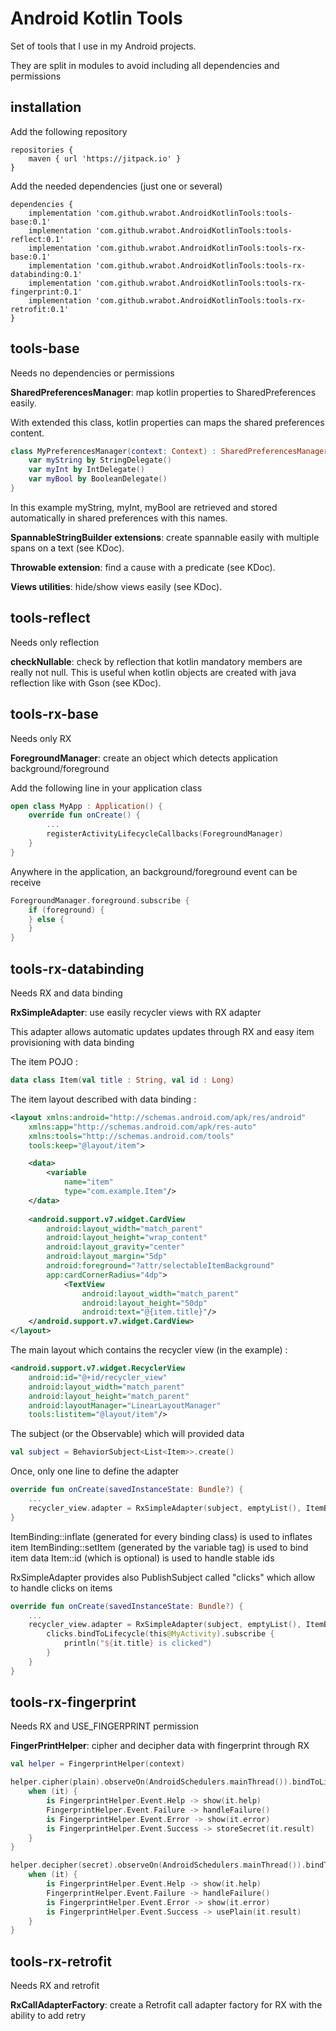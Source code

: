 # Android Kotlin Tools

Set of tools that I use in my Android projects.

They are split in modules to avoid including all dependencies and permissions

## installation

Add the following repository

    repositories {
        maven { url 'https://jitpack.io' }
    }
    
Add the needed dependencies (just one or several)

    dependencies {
        implementation 'com.github.wrabot.AndroidKotlinTools:tools-base:0.1'
        implementation 'com.github.wrabot.AndroidKotlinTools:tools-reflect:0.1'
        implementation 'com.github.wrabot.AndroidKotlinTools:tools-rx-base:0.1'
        implementation 'com.github.wrabot.AndroidKotlinTools:tools-rx-databinding:0.1'
        implementation 'com.github.wrabot.AndroidKotlinTools:tools-rx-fingerprint:0.1'
        implementation 'com.github.wrabot.AndroidKotlinTools:tools-rx-retrofit:0.1'
    }
    
## tools-base
Needs no dependencies or permissions

**SharedPreferencesManager**: map kotlin properties to SharedPreferences easily.

With extended this class, kotlin properties can maps the shared preferences content.
```kotlin
class MyPreferencesManager(context: Context) : SharedPreferencesManager(context.getSharedPreferences("SharedPrefs", Context.MODE_PRIVATE)) {
    var myString by StringDelegate()
    var myInt by IntDelegate()
    var myBool by BooleanDelegate()
}
```

In this example myString, myInt, myBool are retrieved and stored automatically in shared preferences with this names.

**SpannableStringBuilder extensions**: create spannable easily with multiple spans on a text (see KDoc).

**Throwable extension**: find a cause with a predicate (see KDoc).

**Views utilities**: hide/show views easily (see KDoc).

## tools-reflect
Needs only reflection

**checkNullable**: check by reflection that kotlin mandatory members are really not null.
This is useful when kotlin objects are created with java reflection like with Gson (see KDoc).

## tools-rx-base
Needs only RX

**ForegroundManager**: create an object which detects application background/foreground

Add the following line in your application class
```kotlin
open class MyApp : Application() {
    override fun onCreate() {
        ...
        registerActivityLifecycleCallbacks(ForegroundManager)
    }
}
```

Anywhere in the application, an background/foreground event can be receive 
```kotlin
ForegroundManager.foreground.subscribe {
    if (foreground) {
    } else { 
    }
}
```

## tools-rx-databinding
Needs RX and data binding

**RxSimpleAdapter**: use easily recycler views with RX adapter

This adapter allows automatic updates updates through RX and easy item provisioning with data binding 

The item POJO :
```kotlin
data class Item(val title : String, val id : Long)  
```

The item layout described with data binding :
```xml
<layout xmlns:android="http://schemas.android.com/apk/res/android"
    xmlns:app="http://schemas.android.com/apk/res-auto"
    xmlns:tools="http://schemas.android.com/tools"
    tools:keep="@layout/item">

    <data>
        <variable
            name="item"
            type="com.example.Item"/>
    </data>
    
    <android.support.v7.widget.CardView
        android:layout_width="match_parent"
        android:layout_height="wrap_content"
        android:layout_gravity="center"
        android:layout_margin="5dp"
        android:foreground="?attr/selectableItemBackground"
        app:cardCornerRadius="4dp">
            <TextView
                android:layout_width="match_parent"
                android:layout_height="50dp"
                android:text="@{item.title}"/>
    </android.support.v7.widget.CardView>
</layout>
```
The main layout which contains the recycler view (in the example) :
```xml
<android.support.v7.widget.RecyclerView
    android:id="@+id/recycler_view"
    android:layout_width="match_parent"
    android:layout_height="match_parent"
    android:layoutManager="LinearLayoutManager"
    tools:listitem="@layout/item"/>
```

The subject (or the Observable) which will provided data
```kotlin
val subject = BehaviorSubject<List<Item>>.create()
```

Once, only one line to define the adapter
```kotlin
override fun onCreate(savedInstanceState: Bundle?) {
    ...
    recycler_view.adapter = RxSimpleAdapter(subject, emptyList(), ItemBinding::inflate, ItemBinding::setItem, Item::id)
}
```

ItemBinding::inflate (generated for every binding class) is used to inflates item
ItemBinding::setItem (generated by the variable tag) is used to bind item data
Item::id (which is optional) is used to handle stable ids

RxSimpleAdapter provides also PublishSubject called "clicks" which allow to handle clicks on items 
```kotlin
override fun onCreate(savedInstanceState: Bundle?) {
    ...
    recycler_view.adapter = RxSimpleAdapter(subject, emptyList(), ItemBinding::inflate, ItemBinding::setItem, Item::id).apply {
        clicks.bindToLifecycle(this@MyActivity).subscribe {
            println("${it.title} is clicked")
        }
    }
}
```

## tools-rx-fingerprint
Needs RX and USE_FINGERPRINT permission

**FingerPrintHelper**: cipher and decipher data with fingerprint through RX


```kotlin
val helper = FingerprintHelper(context)
```

```kotlin
helper.cipher(plain).observeOn(AndroidSchedulers.mainThread()).bindToLifecycle(this).subscribe {
    when (it) {
        is FingerprintHelper.Event.Help -> show(it.help)
        FingerprintHelper.Event.Failure -> handleFailure()
        is FingerprintHelper.Event.Error -> show(it.error)
        is FingerprintHelper.Event.Success -> storeSecret(it.result)
    }
}
```

```kotlin
helper.decipher(secret).observeOn(AndroidSchedulers.mainThread()).bindToLifecycle(this).subscribe {
    when (it) {
        is FingerprintHelper.Event.Help -> show(it.help)
        FingerprintHelper.Event.Failure -> handleFailure()
        is FingerprintHelper.Event.Error -> show(it.error)
        is FingerprintHelper.Event.Success -> usePlain(it.result)
    }
}
```

## tools-rx-retrofit
Needs RX and retrofit

**RxCallAdapterFactory**: create a Retrofit call adapter factory for RX with the ability to add retry
